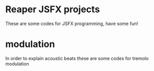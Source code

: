 # Reaper JSFX projects
These are some codes for JSFX programming, have some fun!
# modulation
In order to explain acoustic beats these are some codes for tremolo modulation
